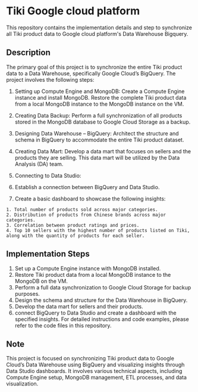 # Tiki Google cloud platform
This repository contains the implementation details and step to synchronize all Tiki product data to Google cloud platform's Data Warehouse Bigquery.
## Description
The primary goal of this project is to synchronize the entire Tiki product data to a Data Warehouse, specifically Google Cloud’s BigQuery. The project involves the following steps:
1. Setting up Compute Engine and MongoDB:
Create a Compute Engine instance and install MongoDB.
Restore the complete Tiki product data from a local MongoDB instance to the MongoDB instance on the VM.
2. Creating Data Backup:
Perform a full synchronization of all products stored in the MongoDB database to Google Cloud Storage as a backup.
3. Designing Data Warehouse – BigQuery:
Architect the structure and schema in BigQuery to accommodate the entire Tiki product dataset.
4. Creating Data Mart:
Develop a data mart that focuses on sellers and the products they are selling. This data mart will be utilized by the Data Analysis (DA) team.
5. Connecting to Data Studio:
  
  1. Establish a connection between BigQuery and Data Studio.
  2. Create a basic dashboard to showcase the following insights:
     
    1. Total number of products sold across major categories.
    2. Distribution of products from Chinese brands across major categories.
    3. Correlation between product ratings and prices.
    4. Top 10 sellers with the highest number of products listed on Tiki, along with the quantity of products for each seller.
## Implementation Steps
1. Set up a Compute Engine instance with MongoDB installed.
2. Restore Tiki product data from a local MongoDB instance to the MongoDB on the VM.
3. Perform a full data synchronization to Google Cloud Storage for backup purposes.
4. Design the schema and structure for the Data Warehouse in BigQuery.
5. Develop the data mart for sellers and their products.
6. connect BigQuery to Data Studio and create a dashboard with the specified insights.
For detailed instructions and code examples, please refer to the code files in this repository.
## Note
This project is focused on synchronizing Tiki product data to Google Cloud’s Data Warehouse using BigQuery and visualizing insights through Data Studio dashboards. It involves various technical aspects, including Compute Engine setup, MongoDB management, ETL processes, and data visualization.


